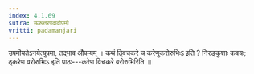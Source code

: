 ```yaml
---
index: 4.1.69
sutra: ऊरूत्तरपदादौपम्ये
vritti: padamanjari
---
```


 उपमीयतेऽनयेत्युपमा, तद्भाव औपम्यम् । कथं ठ्विचकरे च करेणुकरोरुभिःऽ इति ? निरङ्कुशाः कवयः; ठ्करेण वरोरुभिःऽ इति पाठः---करेण विचकरे वरोरुभिरिति ॥